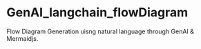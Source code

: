 # GenAI_langchain_flowDiagram
Flow Diagram Generation uisng natural language through GenAI &amp; Mermaidjs.
